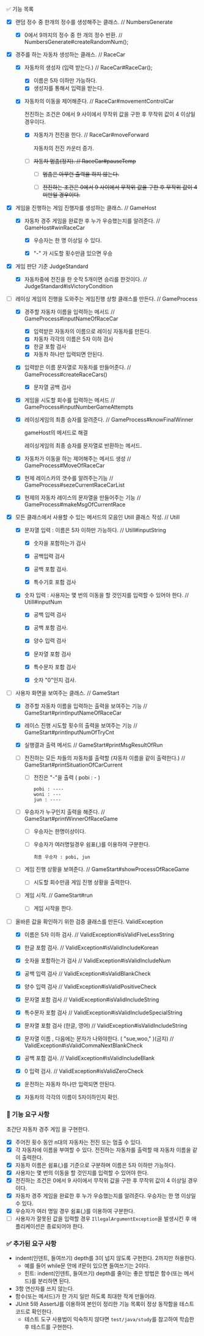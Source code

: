 :white_check_mark: 기능 목록

- [x] 랜덤 정수 중 한개의 정수를 생성해주는 클래스. // NumbersGenerate
  - [x] 0에서 9까지의 정수 중 한 개의 정수 반환. // NumbersGenerate#createRandomNum();



- [x] 경주를 하는 자동차 생성하는 클래스. // RaceCar
  - [x] 자동차의 생성자 (입력 받는다.) // RaceCar#RaceCar();
    - [x] 이름은 5자 이하만 가능하다.
    - [x] 생성자를 통해서 입력을 받는다.
    
  - [x] 자동차의 이동을 제어해준다. // RaceCar#movementControlCar
    
    전진하는 조건은 0에서 9 사이에서 무작위 값을 구한 후 무작위 값이 4 이상일 경우이다.
    
    - [x] 자동차가 전진을 한다. // RaceCar#moveForward
      
      자동차의 전진 카운터 증가.
    - [ ] ~~자동차 멈춤(정지). //  RaceCar#pauseTemp~~
      
      - [ ] ~~멈춤은 아무런 출력을 하지 않는다.~~
      - [ ] ~~전진하는 조건은 0에서 9 사이에서 무작위 값을 구한 후 무작위 값이 4 미만일 경우이다.~~



- [x] 게임을 진행하는 게임 진행자를 생성하는 클래스. // GameHost
  - [x] 자동차 경주 게임을 완료한 후 누가 우승했는지를 알려준다.  // GameHost#winRaceCar
    - [x] 우승자는 한 명 이상일 수 있다.
    - [x] "-" 가 시도할 횟수만큼 있으면 우승



- [x] 게임 판단 기준 JudgeStandard
  - [x] 자동차중에 전진을 한 숫작 5개이면 승리를 한것이다. // JudgeStandard#isVictoryCondition



- [ ] 레이싱 게임의 진행을 도와주는 게임진행 상항 클래스를 만든다. // GameProcess

  - [x] 경주할 자동차 이름을 입력하는 메서드 // GameProcess#inputNameOfRaceCar
    - [x] 입력받은 자동차의 이름으로 레이싱 자동차를 만든다.
    - [x] 차동차 각각의 이름은 5자 이하 검사
    - [x] 한글 포함 검사
    - [x] 자동차 하나만 입력되면 안된다.
    
  - [x] 입력받은 이름 문자열로 자동차를 만들어준다. // GameProcess#createRaceCars()
    
    - [x] 문자열 공백 검사
    
  - [x] 게임을 시도할 회수를 입력하는 메서드 // GameProcess#inputNumberGameAttempts

  - [x] 레이싱게임의 최종 승자를 알려준다. // GameProcess#knowFinalWinner

    gameHost의 메서드로 해결

    레이싱게임의 최종 승자를 문자열로 반환하는 메서드.

  - [x] 자동차가 이동을 하는 제어해주는 메서드 생성 // GameProcess#MoveOfRaceCar

  - [x] 현제 레이스카의 갯수를 알려주는기능 // GameProcess#sezeCurrentRaceCarList

  - [x] 현제의 자동차 레이스의 문자열을 만들어주는 기능 // GameProcess#makeMsgOfCurrentRace

  

- [x] 모든 클래스에서 사용할 수 있는 메서드의 모음인 Utill 클래스 작성. // Utill
  - [x] 문자열 입력 :  이름은 5자 이하만 가능하다. // Utill#inputString
    - [x] 숫자을 포함하는가 검사 
    
    - [x] 공백입력 검사
    
    - [x] 공백 포함 검사.
    
    - [x] 특수기호 포함 검사
    
  - [x] 숫자 입력 : 사용자는 몇 번의 이동을 할 것인지를 입력할 수 있어야 한다. // Utill#inputNum
    - [x] 공백 입력 검사
    - [x] 공백 포함 검사.
    - [x] 양수 입력 검사
    - [x] 문자열 포함 검사
    - [x] 특수문자 포함 검사
    - [x] 숫자 "0"인지 검사.



- [ ] 사용자 화면을 보여주는 클래스. // GameStart

  - [x] 경주할 자동차 이름을 입력하는 출력을 보여주는 기능  // GameStart#printInputNameOfRaceCar

  - [x] 레이스 진행 시도할 횟수의 출력을 보여주는 기능 // GameStart#printInputNumOfTryCnt

  - [x] 실행결과 출력 메서드 // GameStart#printMsgResultOfRun

  - [ ] 전진하는 모든 차들의 자동차를 출력할 (자동차 이름을 같이 출력한다.) // GameStart#printSituationOfCarCurrent
  
    - [ ] 전진은 "-"을 출력 ( pobi : - )
  
      ```
      pobi : ----
      woni : ---
      jun : ----
      ```
  
  - [ ] 우승자가 누구인지 출력을 해준다. // GameStart#printWinnerOfRaceGame
  
    - [ ] 우승자는 한명이상이다.
  
    - [ ] 우승자가 여러명일경우 쉼표(,)를 이용하여 구분한다. 
  
      ```
      최종 우승자 : pobi, jun
      ```
  
  - [ ] 게임 진행 상황을 보여준다. // GameStart#showProcessOfRaceGame
  
    - [ ] 시도할 회수만큼 게임 진행 상황을 출력한다.
  
  - [ ] 게임 시작. // GameStart#run
  
    - [ ] 게임 시작을 한다.
  
  




- [ ] 올바른 값을 확인하기 위한 검증 클래스를 만든다. ValidException
  - [x] 이름은 5자 이하 검사. // ValidException#isValidFIveLessString
  - [x] 한글 포함 검사. //  ValidException#isValidIncludeKorean
  - [x] 숫자을 포함하는가 검사  // ValidException#isValidIncludeNum
  - [x] 공백 입력 검사 // ValidException#isValidBlankCheck
  - [x] 양수 입력 검사 // ValidException#isValidPositiveCheck
  - [x] 문자열 포함 검사  // ValidException#isValidIncludeString
  - [x] 특수문자 포함 검사 // ValidException#isValidIncludeSpecialString
  - [x] 문자열 포함 검사 (한글, 영어) // ValidException#isValidIncludeString
  - [x] 문자열 이름 , 다음에는 문자가 나와야한다. ( "sue,woo," )(금지) // ValidException#isValidCommaNextBlankCheck
  - [x] 공백 포함 검사. // ValidException#isValidIncludeBlank
  - [x] 0 입력 검사. // ValidException#isValidZeroCheck
  - [x] 운전하는 자동차 하나만 입력되면 안된다.
  - [x] 자동차의 각각의 이름이 5자이하인지 확인.





### 🚀 기능 요구 사항

초간단 자동차 경주 게임                                                                                                                                                                                                                                                                  을 구현한다.

- [x] 주어진 횟수 동안 n대의 자동차는 전진 또는 멈출 수 있다.
- [x] 각 자동차에 이름을 부여할 수 있다. 전진하는 자동차를 출력할 때 자동차 이름을 같이 출력한다.
- [x] 자동차 이름은 쉼표(,)를 기준으로 구분하며 이름은 5자 이하만 가능하다.
- [x] 사용자는 몇 번의 이동을 할 것인지를 입력할 수 있어야 한다.
- [x] 전진하는 조건은 0에서 9 사이에서 무작위 값을 구한 후 무작위 값이 4 이상일 경우이다.
- [x] 자동차 경주 게임을 완료한 후 누가 우승했는지를 알려준다. 우승자는 한 명 이상일 수 있다.
- [x] 우승자가 여러 명일 경우 쉼표(,)를 이용하여 구분한다.
- [ ] 사용자가 잘못된 값을 입력할 경우 `IllegalArgumentException`을 발생시킨 후 애플리케이션은 종료되어야 한다.

### :white_check_mark: 추가된 요구 사항

- indent(인덴트, 들여쓰기) depth를 3이 넘지 않도록 구현한다. 2까지만 허용한다.
  - 예를 들어 while문 안에 if문이 있으면 들여쓰기는 2이다.
  - 힌트: indent(인덴트, 들여쓰기) depth를 줄이는 좋은 방법은 함수(또는 메서드)를 분리하면 된다.
- 3항 연산자를 쓰지 않는다.
- 함수(또는 메서드)가 한 가지 일만 하도록 최대한 작게 만들어라.
- JUnit 5와 AssertJ를 이용하여 본인이 정리한 기능 목록이 정상 동작함을 테스트 코드로 확인한다.
  - 테스트 도구 사용법이 익숙하지 않다면 `test/java/study`를 참고하여 학습한 후 테스트를 구현한다.